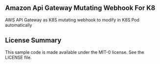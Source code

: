 ## Amazon Api Gateway Mutating Webhook For K8

AWS API Gateway as K8S mutating webhook to modify in K8S Pod automatically

## License Summary

This sample code is made available under the MIT-0 license. See the LICENSE file.
